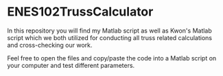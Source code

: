 # ENES102TrussCalculator

In this repository you will find my Matlab script as well as Kwon's Matlab script which we both utilized for conducting all truss related calculations and cross-checking our work.

Feel free to open the files and copy/paste the code into a Matlab script on your computer and test different parameters.
